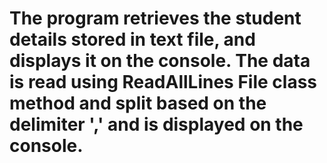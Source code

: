 # The program retrieves the student details stored in text file, and displays it on the console. The data is read using ReadAllLines File class method and split based on the delimiter ',' and is displayed on the console.
